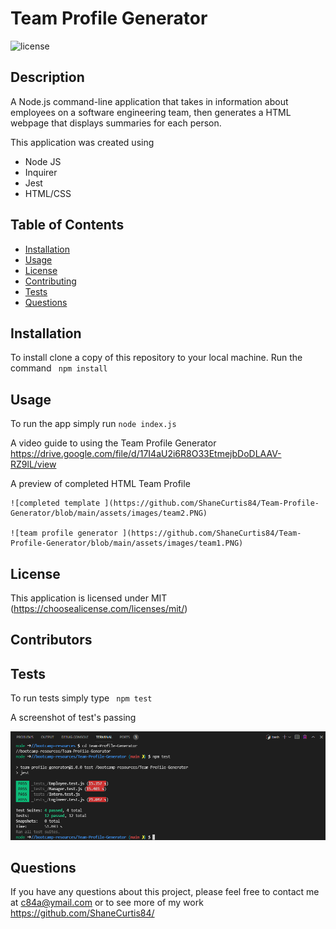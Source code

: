 # Team Profile Generator

  ![license](https://img.shields.io/badge/License-MIT-green.svg)

  ## Description

  A Node.js command-line application that takes in information about employees on a software engineering team, then generates a HTML webpage that displays summaries for each person. 
  
  This application was created using 
  - Node JS
  - Inquirer
  - Jest 
  - HTML/CSS

  ## Table of Contents
  - [Installation](#installation)
  - [Usage](#usage)
  - [License](#license)
  - [Contributing](#contributing)
  - [Tests](#tests)
  - [Questions](#questions)

  ## Installation

  To install clone a copy of this repository to your local machine. Run the command ``` npm install```

  ## Usage

  To run the app simply run ``` node index.js ```
  
  A video guide to using the Team Profile Generator https://drive.google.com/file/d/17I4aU2i6R8O33EtmejbDoDLAAV-RZ9lL/view
  
  A preview of completed HTML Team Profile 

    ![completed template ](https://github.com/ShaneCurtis84/Team-Profile-Generator/blob/main/assets/images/team2.PNG)

    ![team profile generator ](https://github.com/ShaneCurtis84/Team-Profile-Generator/blob/main/assets/images/team1.PNG)


 
 

  ## License

  This application is licensed under MIT (https://choosealicense.com/licenses/mit/)
 
 

  ## Contributors

  


  ## Tests

  To run tests simply type ``` npm test```


  A screenshot of test's passing

   ![tests ](https://github.com/ShaneCurtis84/Team-Profile-Generator/blob/main/assets/images/tests.PNG)


  ## Questions

  If you have any questions about this project, please feel free to contact me at c84a@ymail.com or to see more of my work https://github.com/ShaneCurtis84/
  

